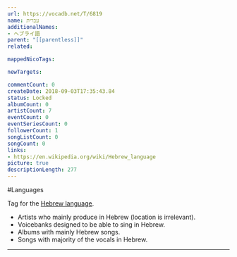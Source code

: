```yaml
---
url: https://vocadb.net/T/6819
name: עברית
additionalNames: 
- ヘブライ語
parent: "[[parentless]]"
related:

mappedNicoTags:

newTargets:

commentCount: 0
createDate: 2018-09-03T17:35:43.84
status: Locked
albumCount: 0
artistCount: 7
eventCount: 0
eventSeriesCount: 0
followerCount: 1
songListCount: 0
songCount: 0
links: 
- https://en.wikipedia.org/wiki/Hebrew_language
picture: true
descriptionLength: 277
---
```


#Languages

Tag for the [Hebrew language](https://en.wikipedia.org/wiki/Hebrew_language).

- Artists who mainly produce in Hebrew (location is irrelevant).
- Voicebanks designed to be able to sing in Hebrew.
- Albums with mainly Hebrew songs.
- Songs with majority of the vocals in Hebrew.

---


